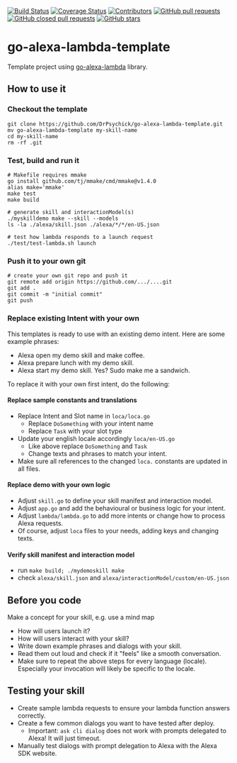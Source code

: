 [![Build Status](https://app.travis-ci.com/DrPsychick/go-alexa-lambda-template.svg?branch=master)](https://app.travis-ci.com/DrPsychick/go-alexa-lambda-template)
[![Coverage Status](https://coveralls.io/repos/github/DrPsychick/go-alexa-lambda-template/badge.svg?branch=master)](https://coveralls.io/github/DrPsychick/go-alexa-lambda-template?branch=master)
[![Contributors](https://img.shields.io/github/contributors/drpsychick/go-alexa-lambda-template.svg)](https://github.com/drpsychick/go-alexa-lambda-template/graphs/contributors)
[![GitHub pull requests](https://img.shields.io/github/issues-pr/drpsychick/go-alexa-lambda-template.svg)](https://github.com/drpsychick/go-alexa-lambda-template/pulls)
[![GitHub closed pull requests](https://img.shields.io/github/issues-pr-closed/drpsychick/go-alexa-lambda-template.svg)](https://github.com/drpsychick/go-alexa-lambda-template/pulls?q=is%3Apr+is%3Aclosed)
[![GitHub stars](https://img.shields.io/github/stars/drpsychick/go-alexa-lambda-template.svg)](https://github.com/drpsychick/go-alexa-lambda-template)

# go-alexa-lambda-template
Template project using [go-alexa-lambda](https://github.com/DrPsychick/go-alexa-lambda) library.

## How to use it
### Checkout the template
```shell
git clone https://github.com/DrPsychick/go-alexa-lambda-template.git
mv go-alexa-lambda-template my-skill-name
cd my-skill-name
rm -rf .git
```

### Test, build and run it
```shell
# Makefile requires mmake
go install github.com/tj/mmake/cmd/mmake@v1.4.0
alias make='mmake'
make test
make build

# generate skill and interactionModel(s)
./myskilldemo make --skill --models
ls -la ./alexa/skill.json ./alexa/*/*/en-US.json

# test how lambda responds to a launch request
./test/test-lambda.sh launch
```

### Push it to your own git
```shell
# create your own git repo and push it
git remote add origin https://github.com/.../....git
git add .
git commit -m "initial commit"
git push
```

### Replace existing Intent with your own
This templates is ready to use with an existing demo intent. Here are some example phrases:
* Alexa open my demo skill and make coffee.
* Alexa prepare lunch with my demo skill.
* Alexa start my demo skill. Yes? Sudo make me a sandwich.

To replace it with your own first intent, do the following:
#### Replace sample constants and translations
* Replace Intent and Slot name in `loca/loca.go`
  * Replace `DoSomething` with your intent name
  * Replace `Task` with your slot type
* Update your english locale accordingly `loca/en-US.go`
  * Like above replace `DoSomething` and `Task`
  * Change texts and phrases to match your intent.
* Make sure all references to the changed `loca.` constants are updated in all files.

#### Replace demo with your own logic
* Adjust `skill.go` to define your skill manifest and interaction model.
* Adjust `app.go` and add the behavioural or business logic for your intent.
* Adjust `lambda/lambda.go` to add more intents or change how to process Alexa requests.
* Of course, adjust `loca` files to your needs, adding keys and changing texts.

#### Verify skill manifest and interaction model
* run `make build; ./mydemoskill make`
* check `alexa/skill.json` and `alexa/interactionModel/custom/en-US.json `


## Before you code
Make a concept for your skill, e.g. use a mind map
* How will users launch it?
* How will users interact with your skill?
* Write down example phrases and dialogs with your skill.
* Read them out loud and check if it "feels" like a smooth conversation.
* Make sure to repeat the above steps for every language (locale). Especially your invocation will likely be specific to the locale.

## Testing your skill
* Create sample lambda requests to ensure your lambda function answers correctly.
* Create a few common dialogs you want to have tested after deploy.
  * Important: `ask cli dialog` does not work with prompts delegated to Alexa! It will just timeout.
* Manually test dialogs with prompt delegation to Alexa with the Alexa SDK website.